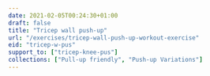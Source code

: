 ```yaml
---
date: 2021-02-05T00:24:30+01:00
draft: false
title: "Tricep wall push-up"
url: "/exercises/tricep-wall-push-up-workout-exercise"
eid: "tricep-w-pus"
support_to: ["tricep-knee-pus"]
collections: ["Pull-up friendly", "Push-up Variations"]
---
```


